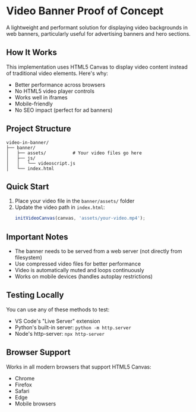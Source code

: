 # Video Banner Proof of Concept

A lightweight and performant solution for displaying video backgrounds in web banners, particularly useful for advertising banners and hero sections.

## How It Works

This implementation uses HTML5 Canvas to display video content instead of traditional video elements. Here's why:

- Better performance across browsers
- No HTML5 video player controls
- Works well in iframes
- Mobile-friendly
- No SEO impact (perfect for ad banners)

## Project Structure

```
video-in-banner/
├── banner/
│   ├── assets/          # Your video files go here
│   ├── js/
│   │   └── videoscript.js
│   └── index.html
```

## Quick Start

1. Place your video file in the `banner/assets/` folder
2. Update the video path in `index.html`:
   ```javascript
   initVideoCanvas(canvas, 'assets/your-video.mp4');
   ```

## Important Notes

- The banner needs to be served from a web server (not directly from filesystem)
- Use compressed video files for better performance
- Video is automatically muted and loops continuously
- Works on mobile devices (handles autoplay restrictions)

## Testing Locally

You can use any of these methods to test:
- VS Code's "Live Server" extension
- Python's built-in server: `python -m http.server`
- Node's http-server: `npx http-server`

## Browser Support

Works in all modern browsers that support HTML5 Canvas:
- Chrome
- Firefox
- Safari
- Edge
- Mobile browsers
